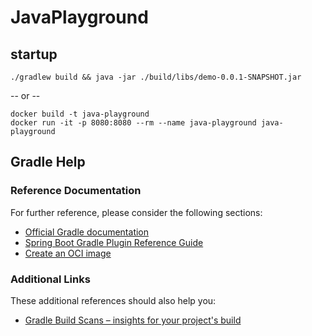 # JavaPlayground

## startup
```
./gradlew build && java -jar ./build/libs/demo-0.0.1-SNAPSHOT.jar
```
-- or --  
```
docker build -t java-playground  
docker run -it -p 8080:8080 --rm --name java-playground java-playground
```

## Gradle Help
### Reference Documentation
For further reference, please consider the following sections:

* [Official Gradle documentation](https://docs.gradle.org)
* [Spring Boot Gradle Plugin Reference Guide](https://docs.spring.io/spring-boot/docs/3.1.0/gradle-plugin/reference/html/)
* [Create an OCI image](https://docs.spring.io/spring-boot/docs/3.1.0/gradle-plugin/reference/html/#build-image)

### Additional Links
These additional references should also help you:

* [Gradle Build Scans – insights for your project's build](https://scans.gradle.com#gradle)

